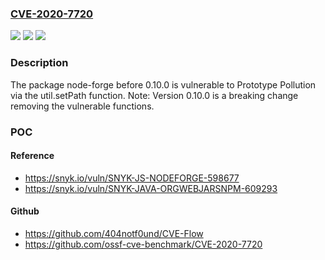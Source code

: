 ### [CVE-2020-7720](https://cve.mitre.org/cgi-bin/cvename.cgi?name=CVE-2020-7720)
![](https://img.shields.io/static/v1?label=Product&message=node-forge&color=blue)
![](https://img.shields.io/static/v1?label=Version&message=%3E%3D%200%20&color=brighgreen)
![](https://img.shields.io/static/v1?label=Vulnerability&message=Prototype%20Pollution&color=brighgreen)

### Description

The package node-forge before 0.10.0 is vulnerable to Prototype Pollution via the util.setPath function. Note: Version 0.10.0 is a breaking change removing the vulnerable functions.

### POC

#### Reference
- https://snyk.io/vuln/SNYK-JS-NODEFORGE-598677
- https://snyk.io/vuln/SNYK-JAVA-ORGWEBJARSNPM-609293

#### Github
- https://github.com/404notf0und/CVE-Flow
- https://github.com/ossf-cve-benchmark/CVE-2020-7720


